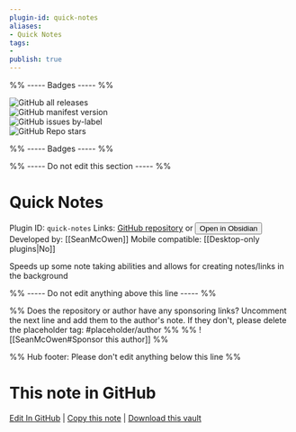 ```yaml
---
plugin-id: quick-notes
aliases:
- Quick Notes
tags: 
- 
publish: true
---
```


%% ----- Badges ----- %%

![GitHub all releases](https://img.shields.io/github/downloads/SeanMcOwen/Quick-Note-Obsidian-Plugin/total?color=573E7A&logo=github&style=for-the-badge)   
![GitHub manifest version](https://img.shields.io/github/manifest-json/v/SeanMcOwen/Quick-Note-Obsidian-Plugin?color=573E7A&logo=github&style=for-the-badge)   
![GitHub issues by-label](https://img.shields.io/github/issues/SeanMcOwen/Quick-Note-Obsidian-Plugin/help%20wanted?color=573E7A&logo=github&style=for-the-badge)   
![GitHub Repo stars](https://img.shields.io/github/stars/SeanMcOwen/Quick-Note-Obsidian-Plugin?color=573E7A&logo=github&style=for-the-badge)

%% ----- Badges ----- %%

%% ----- Do not edit this section ----- %%

# Quick Notes

Plugin ID: `quick-notes`
Links: [GitHub repository](https://github.com/SeanMcOwen/Quick-Note-Obsidian-Plugin) or [<button id=HH>Open in Obsidian</button>](obsidian://show-plugin?id=quick-notes)
Developed by: [[SeanMcOwen]]
Mobile compatible: [[Desktop-only plugins|No]]

Speeds up some note taking abilities and allows for creating notes/links in the background

%% ----- Do not edit anything above this line ----- %% 

%% Does the repository or author have any sponsoring links? Uncomment the next line and add them to the author's note. If they don't, please delete the placeholder tag: #placeholder/author %%
%% ![[SeanMcOwen#Sponsor this author]] %%

%% Hub footer: Please don't edit anything below this line %%

# This note in GitHub

<span class="git-footer">[Edit In GitHub](https://github.dev/obsidian-community/obsidian-hub/blob/main/02%20-%20Community%20Expansions/02.05%20All%20Community%20Expansions/Plugins/quick-notes.md "git-hub-edit-note") | [Copy this note](https://raw.githubusercontent.com/obsidian-community/obsidian-hub/main/02%20-%20Community%20Expansions/02.05%20All%20Community%20Expansions/Plugins/quick-notes.md "git-hub-copy-note") | [Download this vault](https://github.com/obsidian-community/obsidian-hub/archive/refs/heads/main.zip "git-hub-download-vault") </span>

